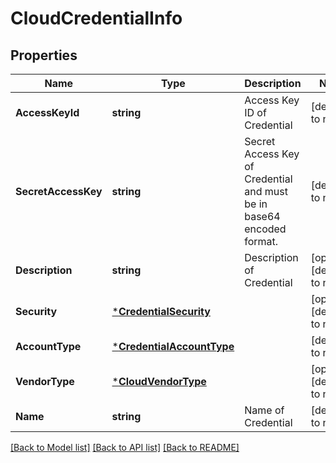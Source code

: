 # CloudCredentialInfo

## Properties
Name | Type | Description | Notes
------------ | ------------- | ------------- | -------------
**AccessKeyId** | **string** | Access Key ID of Credential | [default to null]
**SecretAccessKey** | **string** | Secret Access Key of Credential and must be in base64 encoded format. | [default to null]
**Description** | **string** | Description of Credential | [optional] [default to null]
**Security** | [***CredentialSecurity**](CredentialSecurity.md) |  | [optional] [default to null]
**AccountType** | [***CredentialAccountType**](CredentialAccountType.md) |  | [default to null]
**VendorType** | [***CloudVendorType**](CloudVendorType.md) |  | [optional] [default to null]
**Name** | **string** | Name of Credential | [default to null]

[[Back to Model list]](../README.md#documentation-for-models) [[Back to API list]](../README.md#documentation-for-api-endpoints) [[Back to README]](../README.md)

